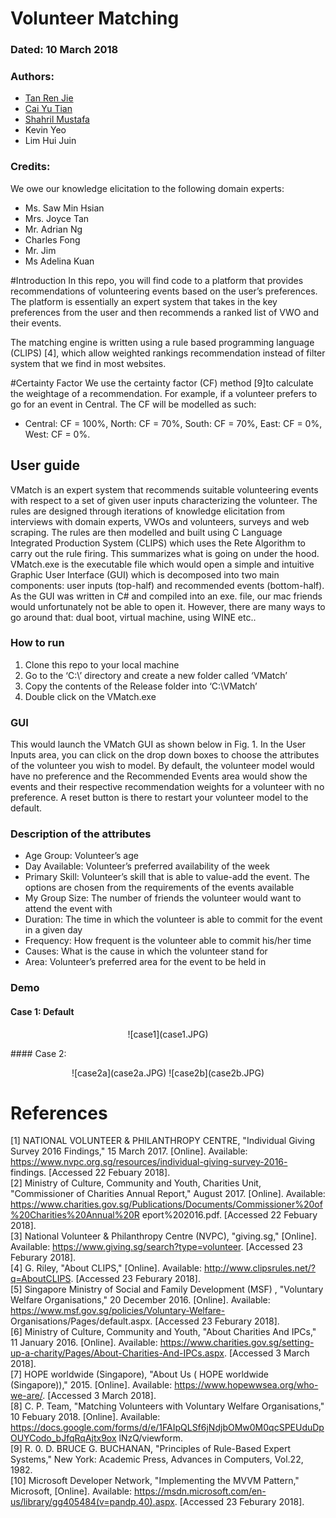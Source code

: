 # Volunteer Matching
### Dated: 10 March 2018
### Authors:
- [Tan Ren Jie](https://github.com/notha99y/)
- [Cai Yu Tian](https://github.com/Yutian-KE)
- [Shahril Mustafa](https://github.com/RefShah)
- Kevin Yeo
- Lim Hui Juin

### Credits:
We owe our knowledge elicitation to the following domain experts:
- Ms. Saw Min Hsian
- Mrs. Joyce Tan
- Mr. Adrian Ng
- Charles Fong
- Mr. Jim
- Ms Adelina Kuan

#Introduction
In this repo, you will find code to a platform that provides recommendations of volunteering events
based on the user’s preferences. <br>
The platform is essentially an expert system that takes in the key preferences from the user
and then recommends a ranked list of VWO and their events. <br>

The matching engine is written using a rule based programming language (CLIPS) [4], which allow weighted
rankings recommendation instead of filter system that we find in most websites.

#Certainty Factor
We use the certainty factor (CF) method [9]to calculate the weightage of a recommendation.
For example, if a volunteer prefers to go for an event in Central. The CF will be modelled as such:
- Central: CF = 100%, North: CF = 70%, South: CF = 70%, East: CF = 0%, West: CF = 0%.


## User guide
VMatch is an expert system that recommends suitable volunteering events with respect to a set of given user
inputs characterizing the volunteer. The rules are designed through iterations of knowledge elicitation from
interviews with domain experts, VWOs and volunteers, surveys and web scraping. The rules are then modelled
and built using C Language Integrated Production System (CLIPS) which uses the Rete Algorithm to carry out
the rule firing. This summarizes what is going on under the hood. VMatch.exe is the executable file which
would open a simple and intuitive Graphic User Interface (GUI) which is decomposed into two main
components: user inputs (top-half) and recommended events (bottom-half). As the GUI was written in C#
and compiled into an exe. file, our mac friends would unfortunately not be able to open it. However, there are
many ways to go around that: dual boot, virtual machine, using WINE etc..

### How to run
1. Clone this repo to your local machine
2. Go to the ‘C:\’ directory and create a new folder called ‘VMatch’
3. Copy the contents of the Release folder into ‘C:\VMatch’
4. Double click on the VMatch.exe

### GUI
This would launch the VMatch GUI as shown below in Fig. 1. In the User Inputs area, you can click on
the drop down boxes to choose the attributes of the volunteer you wish to model. By default, the volunteer
model would have no preference and the Recommended Events area would show the events and their
respective recommendation weights for a volunteer with no preference. A reset button is there to restart
your volunteer model to the default.

### Description of the attributes
- Age Group: Volunteer’s age
- Day Available: Volunteer’s preferred availability of the week
- Primary Skill: Volunteer’s skill that is able to value-add the event. The options are chosen from the
requirements of the events available
- My Group Size: The number of friends the volunteer would want to attend the event with
- Duration: The time in which the volunteer is able to commit for the event in a given day
- Frequency: How frequent is the volunteer able to commit his/her time
- Causes: What is the cause in which the volunteer stand for
- Area: Volunteer’s preferred area for the event to be held in

### Demo
#### Case 1: Default
<p align ="center">
![case1](case1.JPG)
</p>
#### Case 2:
<p align = "center">
![case2a](case2a.JPG)
![case2b](case2b.JPG)
</p>

# References
[1] NATIONAL VOLUNTEER & PHILANTHROPY CENTRE, "Individual Giving Survey 2016 Findings,"
15 March 2017. [Online]. Available: https://www.nvpc.org.sg/resources/individual-giving-survey-2016-
findings. [Accessed 22 Febuary 2018]. <br>
[2] Ministry of Culture, Community and Youth, Charities Unit, "Commissioner of Charities Annual Report,"
August 2017. [Online]. Available:
https://www.charities.gov.sg/Publications/Documents/Commissioner%20of%20Charities%20Annual%20R
eport%202016.pdf. [Accessed 22 Febuary 2018]. <br>
[3] National Volunteer & Philanthropy Centre (NVPC), "giving.sg," [Online]. Available:
https://www.giving.sg/search?type=volunteer. [Accessed 23 Feburary 2018]. <br>
[4] G. Riley, "About CLIPS," [Online]. Available: http://www.clipsrules.net/?q=AboutCLIPS. [Accessed 23
Feburary 2018]. <br>
[5] Singapore Ministry of Social and Family Development (MSF) , "Voluntary Welfare Organisations," 20
December 2016. [Online]. Available: https://www.msf.gov.sg/policies/Voluntary-Welfare-
Organisations/Pages/default.aspx. [Accessed 23 Feburary 2018]. <br>
[6] Ministry of Culture, Community and Youth, "About Charities And IPCs," 11 January 2016. [Online].
Available: https://www.charities.gov.sg/setting-up-a-charity/Pages/About-Charities-And-IPCs.aspx.
[Accessed 3 March 2018]. <br>
[7] HOPE worldwide (Singapore), "About Us ( HOPE worldwide (Singapore))," 2015. [Online]. Available:
https://www.hopewwsea.org/who-we-are/. [Accessed 3 March 2018]. <br>
[8] C. P. Team, "Matching Volunteers with Voluntary Welfare Organisations," 10 Febuary 2018. [Online].
Available:
https://docs.google.com/forms/d/e/1FAIpQLSf6jNdjbOMw0M0qcSPEUduDpOUYCodo_bJfqRqAjtx9ox
lNzQ/viewform. <br>
[9] R. 0. D. BRUCE G. BUCHANAN, "Principles of Rule-Based Expert Systems," New York: Academic Press,
Advances in Computers, Vol.22, 1982. <br>
[10] Microsoft Developer Network, "Implementing the MVVM Pattern," Microsoft, [Online]. Available:
https://msdn.microsoft.com/en-us/library/gg405484(v=pandp.40).aspx. [Accessed 23 Feburary 2018].
